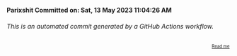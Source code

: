 **Parixshit Committed on: Sat, 13 May 2023 11:04:26 AM** <!-- 03c47b13-7f38-44dd-bc73-12e651b95506 -->

###### This is an automated commit generated by a GitHub Actions workflow.

<div align="right"><sub><sup><a href="https://github.com/Parixshit/AutoCommit.git">Read me</a></sup></sub></div>
